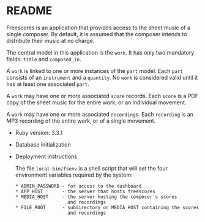 # README

Freescores is an application that provides access to the sheet music of a
single composer. By default, it is assumed that the composer intends to
distribute their music at no charge.

The central model in this application is the `work`. It has only two
mandatory fields: `title` and `composed_in`.

A `work` is linked to one or more instances of the `part` model. Each
`part` consists of an `instrument` and a `quantity`. No `work` is considered
valid until it has at least one associated `part`.

A `work` may have one or more associated `score` records. Each
`score` is a PDF copy of the sheet music for the entire work, or an
individual movement.

A `work` may have one or more associated `recording`s. Each
`recording` is an MP3 recording of the entire work, or of a single
movement.

* Ruby version: 3.3.1

* Database initialization

* Deployment instructions

    The file `local-bin/fsenv` is a shell script that will
    set the four environment variables required by the system:

      * ADMIN_PASSWORD - for access to the dashboard
      * APP_HOST       - the server that hosts freescores
      * MEDIA_HOST     - the server hosting the composer's scores 
                         and recordings
      * FILE_ROOT      - subdirectory on MEDIA_HOST containing the scores
                         and recordings
